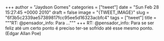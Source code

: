 
+++
author = "Jaydson Gomes"
categories = ["tweet"]
date = "Sun Feb 28 15:27:45 +0000 2010"
draft = false
image = "{TWEET_IMAGE}"
slug = "6f3b5c2339ae57389817fcc95ee5d16323acbfc4"
tags = ["tweet"]
title = """RT: @pensador_info: Para ..."""
+++
RT: @pensador_info: Para se ser feliz até um certo ponto é preciso ter-se sofrido até esse mesmo ponto. (Edgar Allan Poe)
